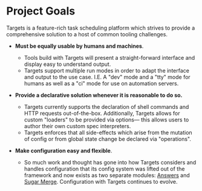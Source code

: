 # Project Goals

Targets is a feature-rich task scheduling platform which strives to provide a comprehensive solution to a host of common tooling challenges.

- **Must be equally usable by humans and machines**.

  - Tools build with Targets will present a straight-forward interface and display easy to understand output.
  - Targets support multiple run modes in order to adapt the interface and output to the use case. I.E. A "dev" mode and a "tty" mode for humans as well as a "ci" mode for use on automation servers.

- **Provide a declarative solution whenever it is reasonable to do so.**

  - Targets currently supports the declaration of shell commands and HTTP requests out-of-the-box. Additionally, Targets allows for custom "loaders" to be provided via options— this allows users to author their own custom spec interpreters.
  - Targets enforces that all side-effects which arise from the mutation of config or from global state change be declared via "operations".

- **Make configuration easy and flexible**.

  - So much work and thought has gone into how Targets considers and handles configuration that its config system was lifted out of the framework and now exists as two separate modules: [Answers](https://github.com/machellerogden/answers) and [Sugar Merge](https://github.com/machellerogden/sugarmerge). Configuration with Targets continues to evolve.


